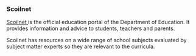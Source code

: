###  **Scoilnet**

[ Scoilnet ](http://www.scoilnet.ie/) is the official education portal of the
Department of Education. It provides information and advice to students,
teachers and parents.

Scoilnet has resources on a wide range of school subjects evaluated by subject
matter experts so they are relevant to the curricula.
